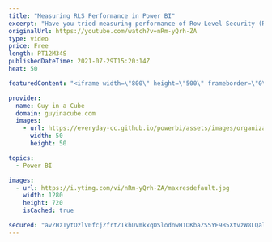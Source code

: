 ```yaml
---
title: "Measuring RLS Performance in Power BI"
excerpt: "Have you tried measuring performance of Row-Level Security (RLS) in Power BI? How much overhead does it have? That can be a challenge using the tools we talk about. Adam shows you how you can do it!  RLS Playlist: https://www.youtube.com/playlist?list=PLv2BtOtLblH1dBK34FqClo2eXXQgWW1ui  RLS Course: https://guyinacu.be/rlscourse"
originalUrl: https://youtube.com/watch?v=nRm-yQrh-ZA
type: video
price: Free
length: PT12M34S
publishedDateTime: 2021-07-29T15:20:14Z
heat: 50

featuredContent: "<iframe width=\"800\" height=\"500\" frameborder=\"0\" src=\"https://www.youtube.com/embed/nRm-yQrh-ZA\" allow=\"accelerometer; autoplay; encrypted-media; gyroscope; picture-in-picture\" allowfullscreen></iframe>"

provider:
  name: Guy in a Cube
  domain: guyinacube.com
  images:
    - url: https://everyday-cc.github.io/powerbi/assets/images/organizations/guyinacube.com-50x50.jpg
      width: 50
      height: 50

topics:
  - Power BI

images:
  - url: https://i.ytimg.com/vi/nRm-yQrh-ZA/maxresdefault.jpg
    width: 1280
    height: 720
    isCached: true

secured: "avZHzIytOzlV0fcjZfrtZIkhDVmkxqDSlodnwH1OKbaZS5YF985XtvzW8LQaltNs8jUTQX3OSHF4ol26yHlK5m0k1n88BjnhYQ6COWN0cE+4z43DskFaF/FiSEO0MLzWVigxBVDNEGwLG6Stdr5inNGTzQVvqSUPyVmGmKTtGeBRjTpGaipRhZD+9HRMlI/Q0EWKj0rI4jefjV4jsKsRUok3MamDoTEzqr7NN5E0Cdjzdob3lSwLiK3mKHKttahNBVpGdWsRPsSNVfm0Y5MQ28PonszniiNbiyTfNnJHp4Jd1RGXbsy2MNfun2igi1kbnYqcfjgH5sA97wMlI7q3ZgiN/ehQBGe6z8RcC54l2rUBq5hEhuSN4zTxbmRn/q2DNbDPgWWPWDqwoszywkxpfLS0LAfF7UWCM0VTNVVShm8=;gocqzrPXZICBT0XA13HWjw=="
---
```


